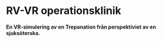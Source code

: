 # RV-VR operationsklinik
**En VR-simulering av en Trepanation från perspektiviet av en sjuksöterska.**
